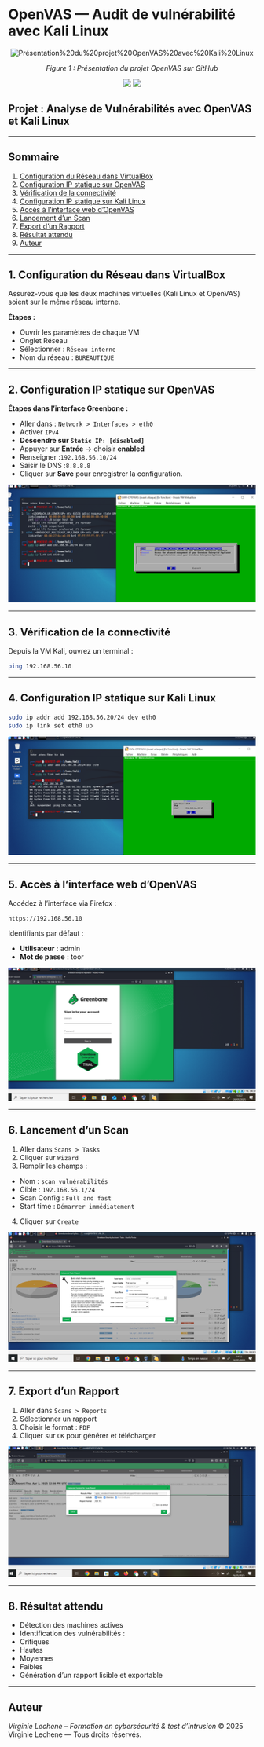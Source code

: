 # OpenVAS — Audit de vulnérabilité avec Kali Linux

<p align="center">
<img src="images/presentation.jpg" alt="Présentation%20du%20projet%20OpenVAS%20avec%20Kali%20Linux" width="600"/>


<p align="center"><i>Figure 1 : Présentation du projet OpenVAS sur GitHub</i></p>

<p align="center">
<img src="https://img.shields.io/badge/license-MIT-blue.svg">
<img src="https://img.shields.io/badge/stability-stable-brightgreen">
</p>


## Projet : Analyse de Vulnérabilités avec OpenVAS et Kali Linux

---

## Sommaire
1. [Configuration du Réseau dans VirtualBox](#1-configuration-du-réseau-dans-virtualbox)
2. [Configuration IP statique sur OpenVAS](#2-configuration-ip-statique-sur-openvas)
3. [Vérification de la connectivité](#3-vérification-de-la-connectivité)
4. [Configuration IP statique sur Kali Linux](#4-configuration-ip-statique-sur-kali-linux)
5. [Accès à l’interface web d’OpenVAS](#5-accès-à-linterface-web-dopenvas)
6. [Lancement d’un Scan](#6-lancement-dun-scan)
7. [Export d’un Rapport](#7-export-dun-rapport)
8. [Résultat attendu](#8-résultat-attendu)
9. [Auteur](#auteur)

---

## 1. Configuration du Réseau dans VirtualBox

Assurez-vous que les deux machines virtuelles (Kali Linux et OpenVAS) soient sur le même réseau interne.

**Étapes :**
- Ouvrir les paramètres de chaque VM
- Onglet Réseau
- Sélectionner : `Réseau interne`
- Nom du réseau : `BUREAUTIQUE`

---

## 2. Configuration IP statique sur OpenVAS

**Étapes dans l’interface Greenbone :**

- Aller dans : `Network > Interfaces > eth0`
- Activer `IPv4`
- **Descendre sur `Static IP: [disabled]`**
- Appuyer sur **Entrée** → choisir **enabled**
- Renseigner :`192.168.56.10/24`
- Saisir le DNS :`8.8.8.8`
- Cliquer sur **Save** pour enregistrer la configuration.
  
![Vue de la configuration OpenVAS](Openvas.PNG)

---

## 3. Vérification de la connectivité

Depuis la VM Kali, ouvrez un terminal :

```bash
ping 192.168.56.10
```

---

## 4. Configuration IP statique sur Kali Linux

```bash
sudo ip addr add 192.168.56.20/24 dev eth0
sudo ip link set eth0 up
```

![Configuration IP statique sur Kali](openvas3.PNG)

---

## 5. Accès à l’interface web d’OpenVAS

Accédez à l’interface via Firefox :

```
https://192.168.56.10
```

Identifiants par défaut :

- **Utilisateur** : admin
- **Mot de passe** : toor

![Accès à l’interface web d’OpenVAS](openvas5.PNG)

---

## 6. Lancement d’un Scan

1. Aller dans `Scans > Tasks`
2. Cliquer sur `Wizard`
3. Remplir les champs :
- Nom : `scan_vulnérabilités`
- Cible : `192.168.56.1/24`
- Scan Config : `Full and fast`
- Start time : `Démarrer immédiatement`
4. Cliquer sur `Create`

![Lancement d’un Scan](openvas8.PNG)


---

## 7. Export d’un Rapport

1. Aller dans `Scans > Reports`
2. Sélectionner un rapport
3. Choisir le format : `PDF`
4. Cliquer sur `OK` pour générer et télécharger

![Export d’un Rapport](openvas9.PNG)

---

## 8. Résultat attendu

- Détection des machines actives
- Identification des vulnérabilités :
- Critiques
- Hautes
- Moyennes
- Faibles
- Génération d’un rapport lisible et exportable

---

## Auteur
*Virginie Lechene – Formation en cybersécurité & test d’intrusion*
© 2025 Virginie Lechene — Tous droits réservés.












